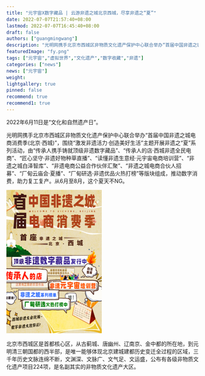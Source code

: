 ```yaml
---
title: "元宇宙X数字藏品 | 云游非遗之城北京西城，尽享非遗之“夏”"
date: 2022-07-07T21:57:40+08:00
lastmod: 2022-07-07T16:45:40+08:00
draft: false
authors: ["guangmingwang"]
description: "光明网携手北京市西城区非物质文化遗产保护中心联合举办“首届中国非遗之城电商消费季(北京·西城)”，围绕“激发非遗活力·创造美好生活”主题开展非遗之“夏”系列活动，由“传承人携手铸就顶级非遗数字藏品”、“厂甸研选·非遗优品火热打榜”等版块组成，推动数字消费，助力复工复产。"
featuredImage: "fy.png"
tags: ["元宇宙","虚拟世界","文化遗产","数字收藏","非遗"]
categories: ["news"]
news: ["元宇宙"]
weight: 
lightgallery: true
pinned: false
recommend: true
recommend1: true
---
```


2022年6月11日是“文化和自然遗产日”。

光明网携手北京市西城区非物质文化遗产保护中心联合举办“首届中国非遗之城电商消费季(北京·西城)”，围绕“激发非遗活力·创造美好生活”主题开展非遗之“夏”系列活动，由“传承人携手铸就顶级非遗数字藏品”、“传承人的店·西城非遗全民电商”、“匠心坚守·非遗好物种草直播”、“读懂非遗生意经·元宇宙电商培训营”、“非遗之城白泽智库”、“非遗电商公益合作伙伴汇聚”、“非遗之城电商合伙人招募”、“厂甸云庙会·夏播”、“厂甸研选·非遗优品火热打榜”等版块组成，推动数字消费，助力复工复产。从6月至8月，这个夏天不NG。

![元宇宙收藏品](cd.png)



北京市西城区是首都核心区，从古蓟城、唐幽州、辽南京、金中都的所在地，到元明清三朝国都的西半部，是唯一能够体现北京建城建都历史变迁全过程的区域，三千年历史文脉连绵不断，文渊深、文脉广、文气足、文运盛，公布有各级非物质文化遗产项目224项，是名副其实的非物质文化遗产大区。